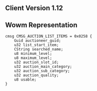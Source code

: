 ## Client Version 1.12

## Wowm Representation
```rust,ignore
cmsg CMSG_AUCTION_LIST_ITEMS = 0x0258 {
    Guid auctioneer_guid;    
    u32 list_start_item;    
    CString searched_name;    
    u8 minimum_level;    
    u8 maximum_level;    
    u32 auction_slot_id;    
    u32 auction_main_category;    
    u32 auction_sub_category;    
    u32 auction_quality;    
    u8 usable;    
}

```
